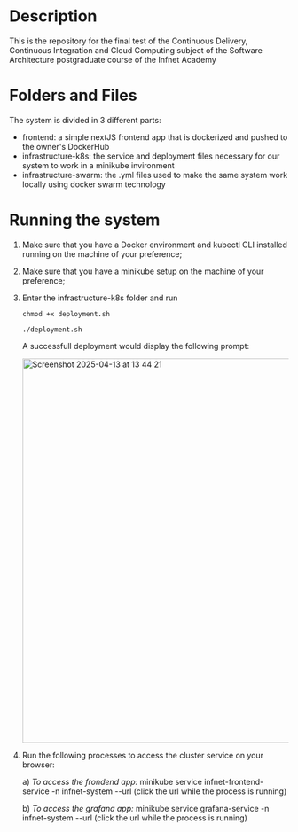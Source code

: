 # Description

This is the repository for the final test of the Continuous Delivery, Continuous Integration and Cloud Computing subject of the Software Architecture postgraduate course of the Infnet Academy

# Folders and Files

The system is divided in 3 different parts:

- frontend: a simple nextJS frontend app that is dockerized and pushed to the owner's DockerHub
- infrastructure-k8s: the service and deployment files necessary for our system to work in a minikube invironment
- infrastructure-swarm: the .yml files used to make the same system work locally using docker swarm technology

# Running the system

1. Make sure that you have a Docker environment and kubectl CLI installed running on the machine of your preference;

2. Make sure that you have a minikube setup on the machine of your preference;

3. Enter the infrastructure-k8s folder and run

   `chmod +x deployment.sh`

   `./deployment.sh`

   A successfull deployment would display the following prompt:

   
   <img width="694" alt="Screenshot 2025-04-13 at 13 44 21" src="https://github.com/user-attachments/assets/a4d84968-9d70-434d-b6b5-0b6794cc4ebf" />


5. Run the following processes to access the cluster service on your browser:

   a) _To access the frondend app:_ minikube service infnet-frontend-service -n infnet-system --url (click the url while the process is running)

   b) _To access the grafana app:_ minikube service grafana-service -n infnet-system --url (click the url while the process is running)

